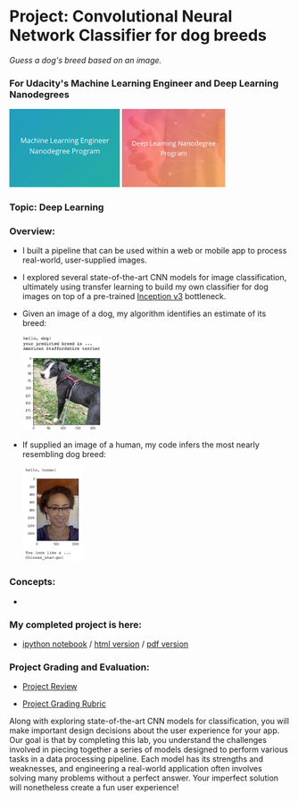 [//]: # (Image References)

[image1]: ./images/sample_dog_output.png "Sample Dog Output"
[image2]: ./images/sample_human_output.png "Sample Human Output"
[image3]: ./images/sample_cnn.png "Sample CNN"

# Project: Convolutional Neural Network Classifier for dog breeds
*Guess a dog's breed based on an image.*
### For Udacity's Machine Learning Engineer and Deep Learning Nanodegrees
<img src="https://github.com/jamesdellinger/machine_learning_deep_learning_nanodegree_dog_project/blob/master/mlndlogo.png" height="140">     <img src="https://github.com/jamesdellinger/machine_learning_deep_learning_nanodegree_dog_project/blob/master/dlndlogo.png" height="140">

### Topic: Deep Learning

### Overview:

* I built a pipeline that can be used within a web or mobile app to process real-world, user-supplied images.
* I explored several state-of-the-art CNN models for image classification, ultimately using transfer learning to build my own classifier for dog images on top of a pre-trained [Inception v3](https://arxiv.org/abs/1512.00567) bottleneck.
* Given an image of a dog, my algorithm identifies an estimate of its breed:

    <img src="https://github.com/jamesdellinger/machine_learning_deep_learning_nanodegree_dog_project/blob/master/images/sample_dog_output.png" height="170">
* If supplied an image of a human, my code infers the most nearly resembling dog breed:

    <img src="https://github.com/jamesdellinger/machine_learning_deep_learning_nanodegree_dog_project/blob/master/images/sample_human_output.png" height="170">

### Concepts:

*

### My completed project is here:

* [ipython notebook](https://github.com/jamesdellinger/machine_learning_nanodegree_dog_project/blob/master/dog_app.ipynb) / [html version](http://htmlpreview.github.com/?https://github.com/jamesdellinger/machine_learning_nanodegree_dog_project/blob/master/report.html) / [pdf version](https://github.com/jamesdellinger/machine_learning_nanodegree_dog_project/blob/master/dog_app.pdf)

### Project Grading and Evaluation:

* [Project Review](https://github.com/jamesdellinger/machine_learning_nanodegree_dog_project/blob/master/dog_project_review.pdf)

* [Project Grading Rubric](https://github.com/jamesdellinger/machine_learning_nanodegree_dog_project/blob/master/dog_project_grading_rubric.pdf)




Along with exploring state-of-the-art CNN models for classification, you will make important design decisions about the user experience for your app.  Our goal is that by completing this lab, you understand the challenges involved in piecing together a series of models designed to perform various tasks in a data processing pipeline.  Each model has its strengths and weaknesses, and engineering a real-world application often involves solving many problems without a perfect answer.  Your imperfect solution will nonetheless create a fun user experience!

